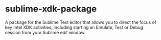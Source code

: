 # sublime-xdk-package
A package for the Sublime Text editor that allows you to direct the focus of key Intel XDK activities, including starting an Emulate, Test or Debug session from your Sublime edit window.
